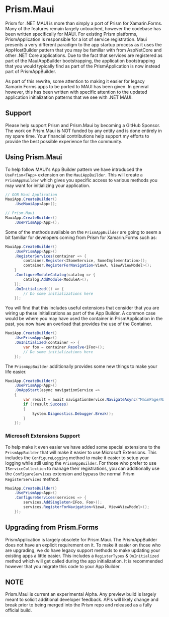 # Prism.Maui

Prism for .NET MAUI is more than simply a port of Prism for Xamarin.Forms. Many of the features remain largely untouched, however the codebase has been written specifically for MAUI. For existing Prism platforms, PrismApplication is responsible for a lot of service registration. Maui presents a very different paradigm to the app startup process as it uses the AppHostBuilder pattern that you may be familiar with from AspNetCore and other .NET Core applications. Due to the fact that services are registered as part of the MauiAppBuilder bootstrapping, the application bootstrapping that you would typically find as part of the PrismApplication is now instead part of PrismAppBuilder.

As part of this rewrite, some attention to making it easier for legacy Xamarin.Forms apps to be ported to MAUI has been given. In general however, this has been written with specific attention to the updated application initialization patterns that we see with .NET MAUI.

## Support

Please help support Prism and Prism.Maui by becoming a GitHub Sponsor. The work on Prism.Maui is NOT funded by any entity and is done entirely in my spare time. Your financial contributions help support my efforts to provide the best possible experience for the community.

## Using Prism.Maui

To help follow MAUI's App Builder pattern we have introduced the `UsePrism<TApp>` extension on the `MauiAppBuilder`. This will create a `PrismAppBuilder` which gives you specific access to various methods you may want for initializing your application.

```cs
// OOB Maui Application
MauiApp.CreateBuilder()
    .UseMauiApp<App>();

// Prism.Maui
MauiApp.CreateBuilder()
    .UsePrismApp<App>();
```

Some of the methods available on the `PrismAppBuilder` are going to seem a bit familiar for developers coming from Prism for Xamarin.Forms such as:

```cs
MauiApp.CreateBuilder()
    .UsePrismApp<App>()
    .RegisterServices(container => {
        container.Register<ISomeService, SomeImplementation>();
        container.RegisterForNavigation<ViewA, ViewAViewModel>();
    }
    .ConfigureModuleCatalog(catalog => {
        catalog.AddModule<ModuleA>();
    });
    .OnInitialized(() => {
        // Do some initializations here
    });
```

You will find that this includes useful extensions that consider that you are wiring up these initializations as part of the App Builder. A common case would be where you may have used the container in PrismApplication in the past, you now have an overload that provides the use of the Container.

```cs
MauiApp.CreateBuilder()
    .UsePrismApp<App>()
    .OnInitialized(container => {
        var foo = container.Resolve<IFoo>();
        // Do some initializations here
    });
```

The `PrismAppBuilder` additionally provides some new things to make your life easier.

```cs
MauiApp.CreateBuilder()
    .UsePrismApp<App>()
    .OnAppStart(async navigationService =>
    {
        var result = await navigationService.NavigateAsync("MainPage/NavigationPage/ViewA");
        if (!result.Success)
        {
            System.Diagnostics.Debugger.Break();
        }
    });
```

### Microsoft Extensions Support

To help make it even easier we have added some special extensions to the `PrismAppBuilder` that will make it easier to use Microsoft Extensions. This includes the `ConfigureLogging` method to make it easier to setup your logging while still using the `PrismAppBuilder`. For those who prefer to use `IServiceCollection` to manage their registrations, you can additionally use the `ConfigureServices` extension and bypass the normal Prism `RegisterServices` method.

```cs
MauiApp.CreateBuilder()
    .UsePrismApp<App>()
    .ConfigureServices(services => {
        services.AddSingleton<IFoo, Foo>();
        services.RegisterForNavigation<ViewA, ViewAViewModel>();
    });
```

## Upgrading from Prism.Forms

PrismApplication is largely obsolete for Prism.Maui. The PrismAppBuilder does not have an explicit requirement on it. To make it easier on those who are upgrading, we do have legacy support methods to make updating your existing apps a little easier. This includes a `RegisterTypes` & `OnInitialized` method which will get called during the app initialization. It is recommended however that you migrate this code to your App Builder.

## NOTE

Prism.Maui is current an experimental Alpha. Any preview build is largely meant to solicit additional developer feedback. APIs will likely change and break prior to being merged into the Prism repo and released as a fully official build.
